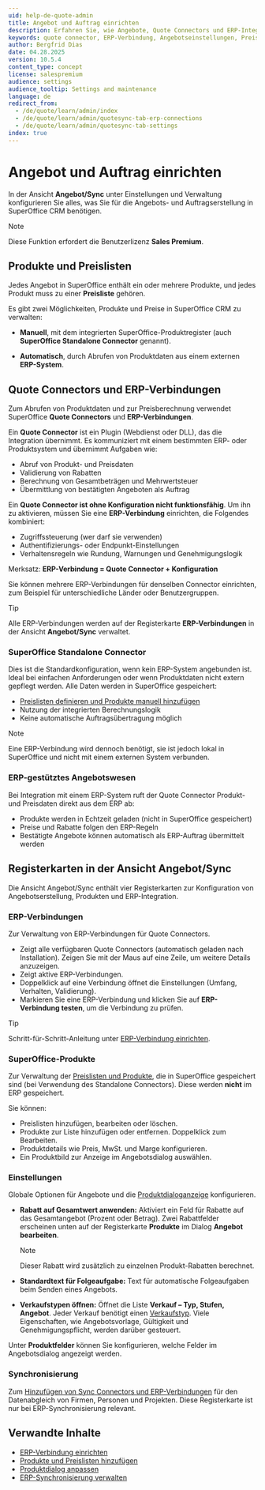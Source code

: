 ```yaml
---
uid: help-de-quote-admin
title: Angebot und Auftrag einrichten
description: Erfahren Sie, wie Angebote, Quote Connectors und ERP-Integration in SuperOffice CRM funktionieren und wie Sie diese in der Ansicht Angebot/Sync konfigurieren.
keywords: quote connector, ERP-Verbindung, Angebotseinstellungen, Preisliste, Produkt, Angebot/Sync, ERP-Einrichtung, quote connector-Einstellungen, Angebotsintegration, Vertriebskonfiguration, Angebot, Sync
author: Bergfrid Dias
date: 04.28.2025
version: 10.5.4
content_type: concept
license: salespremium
audience: settings
audience_tooltip: Settings and maintenance
language: de
redirect_from:
  - /de/quote/learn/admin/index
  - /de/quote/learn/admin/quotesync-tab-erp-connections
  - /de/quote/learn/admin/quotesync-tab-settings
index: true
---
```


# Angebot und Auftrag einrichten

In der Ansicht **Angebot/Sync** unter Einstellungen und Verwaltung konfigurieren Sie alles, was Sie für die Angebots- und Auftragserstellung in SuperOffice CRM benötigen.

> [!NOTE]
> Diese Funktion erfordert die Benutzerlizenz **Sales Premium**.

## Produkte und Preislisten

Jedes Angebot in SuperOffice enthält ein oder mehrere Produkte, und jedes Produkt muss zu einer **Preisliste** gehören.

Es gibt zwei Möglichkeiten, Produkte und Preise in SuperOffice CRM zu verwalten:

* **Manuell**, mit dem integrierten SuperOffice-Produktregister (auch **SuperOffice Standalone Connector** genannt).

* **Automatisch**, durch Abrufen von Produktdaten aus einem externen **ERP-System**.

## Quote Connectors und ERP-Verbindungen

Zum Abrufen von Produktdaten und zur Preisberechnung verwendet SuperOffice **Quote Connectors** und **ERP-Verbindungen**.

Ein **Quote Connector** ist ein Plugin (Webdienst oder DLL), das die Integration übernimmt. Es kommuniziert mit einem bestimmten ERP- oder Produktsystem und übernimmt Aufgaben wie:

* Abruf von Produkt- und Preisdaten
* Validierung von Rabatten
* Berechnung von Gesamtbeträgen und Mehrwertsteuer
* Übermittlung von bestätigten Angeboten als Auftrag

Ein **Quote Connector ist ohne Konfiguration nicht funktionsfähig**. Um ihn zu aktivieren, müssen Sie eine **ERP-Verbindung** einrichten, die Folgendes kombiniert:

* Zugriffssteuerung (wer darf sie verwenden)
* Authentifizierungs- oder Endpunkt-Einstellungen
* Verhaltensregeln wie Rundung, Warnungen und Genehmigungslogik

Merksatz: **ERP-Verbindung = Quote Connector + Konfiguration**

Sie können mehrere ERP-Verbindungen für denselben Connector einrichten, zum Beispiel für unterschiedliche Länder oder Benutzergruppen.

> [!TIP]
> Alle ERP-Verbindungen werden auf der Registerkarte **ERP-Verbindungen** in der Ansicht **Angebot/Sync** verwaltet.

### SuperOffice Standalone Connector

Dies ist die Standardkonfiguration, wenn kein ERP-System angebunden ist. Ideal bei einfachen Anforderungen oder wenn Produktdaten nicht extern gepflegt werden. Alle Daten werden in SuperOffice gespeichert:

* [Preislisten definieren und Produkte manuell hinzufügen][2]
* Nutzung der integrierten Berechnungslogik
* Keine automatische Auftragsübertragung möglich

> [!NOTE]
> Eine ERP-Verbindung wird dennoch benötigt, sie ist jedoch lokal in SuperOffice und nicht mit einem externen System verbunden.

### ERP-gestütztes Angebotswesen

Bei Integration mit einem ERP-System ruft der Quote Connector Produkt- und Preisdaten direkt aus dem ERP ab:

* Produkte werden in Echtzeit geladen (nicht in SuperOffice gespeichert)
* Preise und Rabatte folgen den ERP-Regeln
* Bestätigte Angebote können automatisch als ERP-Auftrag übermittelt werden

## <a id="tabs"></a>Registerkarten in der Ansicht Angebot/Sync

Die Ansicht Angebot/Sync enthält vier Registerkarten zur Konfiguration von Angebotserstellung, Produkten und ERP-Integration.

### ERP-Verbindungen

Zur Verwaltung von ERP-Verbindungen für Quote Connectors.

* Zeigt alle verfügbaren Quote Connectors (automatisch geladen nach Installation). Zeigen Sie mit der Maus auf eine Zeile, um weitere Details anzuzeigen.
* Zeigt aktive ERP-Verbindungen.
* Doppelklick auf eine Verbindung öffnet die Einstellungen (Umfang, Verhalten, Validierung).
* Markieren Sie eine ERP-Verbindung und klicken Sie auf **ERP-Verbindung testen**, um die Verbindung zu prüfen.

> [!TIP]
> Schritt-für-Schritt-Anleitung unter [ERP-Verbindung einrichten][1].

### SuperOffice-Produkte

Zur Verwaltung der [Preislisten und Produkte][2], die in SuperOffice gespeichert sind (bei Verwendung des Standalone Connectors). Diese werden **nicht** im ERP gespeichert.

Sie können:

* Preislisten hinzufügen, bearbeiten oder löschen.
* Produkte zur Liste hinzufügen oder entfernen. Doppelklick zum Bearbeiten.
* Produktdetails wie Preis, MwSt. und Marge konfigurieren.
* Ein Produktbild zur Anzeige im Angebotsdialog auswählen.

### Einstellungen

Globale Optionen für Angebote und die [Produktdialoganzeige][3] konfigurieren.

* **Rabatt auf Gesamtwert anwenden:** Aktiviert ein Feld für Rabatte auf das Gesamtangebot (Prozent oder Betrag). Zwei Rabattfelder erscheinen unten auf der Registerkarte **Produkte** im Dialog **Angebot bearbeiten**.

    > [!NOTE]
    > Dieser Rabatt wird zusätzlich zu einzelnen Produkt-Rabatten berechnet.

* **Standardtext für Folgeaufgabe:** Text für automatische Folgeaufgaben beim Senden eines Angebots.

* **Verkaufstypen öffnen:** Öffnet die Liste **Verkauf – Typ, Stufen, Angebot**. Jeder Verkauf benötigt einen [Verkaufstyp][5]. Viele Eigenschaften, wie Angebotsvorlage, Gültigkeit und Genehmigungspflicht, werden darüber gesteuert.

Unter **Produktfelder** können Sie konfigurieren, welche Felder im Angebotsdialog angezeigt werden.

### Synchronisierung

Zum [Hinzufügen von Sync Connectors und ERP-Verbindungen][4] für den Datenabgleich von Firmen, Personen und Projekten. Diese Registerkarte ist nur bei ERP-Synchronisierung relevant.

## Verwandte Inhalte

* [ERP-Verbindung einrichten][1]
* [Produkte und Preislisten hinzufügen][2]
* [Produktdialog anpassen][3]
* [ERP-Synchronisierung verwalten][4]

<!-- Referenzierte Links -->
[1]: set-up-quote-connector.md
[2]: price-list-and-products.md
[3]: configure-product-fields.md
[4]: ../../../erp/admin/index.md
[5]: ../sale-type.md
